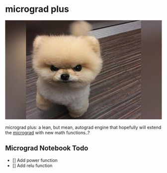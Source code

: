 # micrograd plus
![](/puppy/puppy.jpg)

micrograd plus: a lean, but mean, autograd engine that hopefully will extend the [micrograd](https://github.com/karpathy/micrograd) with new math functions..?

## Micrograd Notebook Todo
* [] Add power function
* [] Add relu function